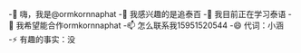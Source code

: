-👋 嗨，我是@ormkornnaphat
-👀 我感兴趣的是追泰百
-🌱 我目前正在学习泰语
-💞️ 我希望能合作ormkornnaphat
-📫 怎么联系我15951520544
-😄 代词：小涵
-⚡ 有趣的事实：没

<!---
ormkornnaphat/ormkornnaphat是a ✨ special ✨ 存储库，因为它的“README.md”(此文件)出现在GitHub配置文件中。
您可以单击“预览”链接查看所做的更改。
--->
